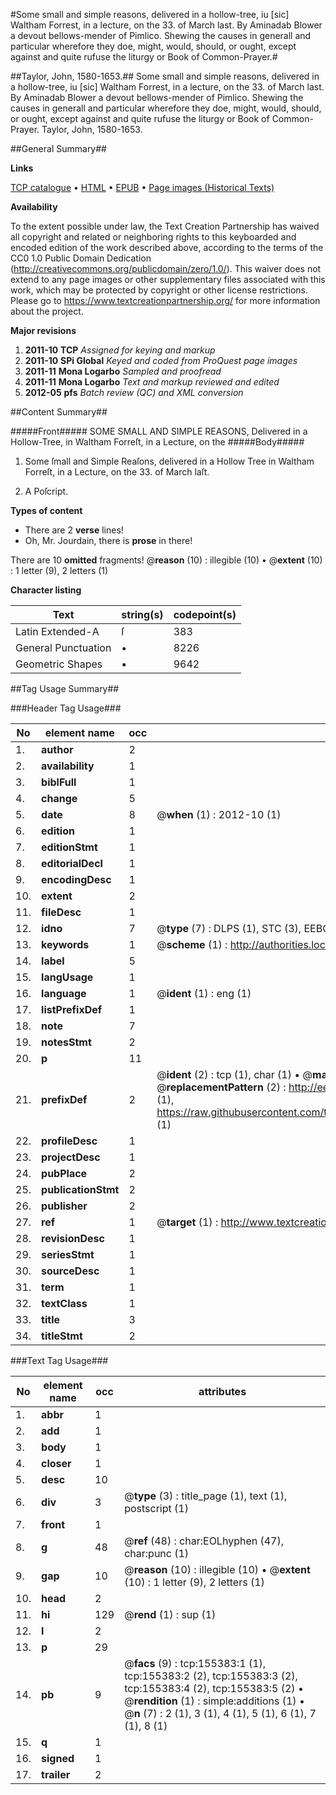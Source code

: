 #Some small and simple reasons, delivered in a hollow-tree, iu [sic] Waltham Forrest, in a lecture, on the 33. of March last. By Aminadab Blower a devout bellows-mender of Pimlico. Shewing the causes in generall and particular wherefore they doe, might, would, should, or ought, except against and quite rufuse the liturgy or Book of Common-Prayer.#

##Taylor, John, 1580-1653.##
Some small and simple reasons, delivered in a hollow-tree, iu [sic] Waltham Forrest, in a lecture, on the 33. of March last. By Aminadab Blower a devout bellows-mender of Pimlico. Shewing the causes in generall and particular wherefore they doe, might, would, should, or ought, except against and quite rufuse the liturgy or Book of Common-Prayer.
Taylor, John, 1580-1653.

##General Summary##

**Links**

[TCP catalogue](http://www.ota.ox.ac.uk/tcp/)  • 
[HTML](http://tei.it.ox.ac.uk/tcp/Texts-HTML/free/A95/A95584.html)  • 
[EPUB](http://tei.it.ox.ac.uk/tcp/Texts-EPUB/free/A95/A95584.epub) • 
[Page images (Historical Texts)](https://historicaltexts.jisc.ac.uk/eebo-99860099e)

**Availability**

To the extent possible under law, the Text Creation Partnership has waived all copyright and related or neighboring rights to this keyboarded and encoded edition of the work described above, according to the terms of the CC0 1.0 Public Domain Dedication (http://creativecommons.org/publicdomain/zero/1.0/). This waiver does not extend to any page images or other supplementary files associated with this work, which may be protected by copyright or other license restrictions. Please go to https://www.textcreationpartnership.org/ for more information about the project.

**Major revisions**

1. __2011-10__ __TCP__ *Assigned for keying and markup*
1. __2011-10__ __SPi Global__ *Keyed and coded from ProQuest page images*
1. __2011-11__ __Mona Logarbo__ *Sampled and proofread*
1. __2011-11__ __Mona Logarbo__ *Text and markup reviewed and edited*
1. __2012-05__ __pfs__ *Batch review (QC) and XML conversion*

##Content Summary##

#####Front#####
SOME SMALL AND SIMPLE REASONS, Delivered in a Hollow-Tree, in Waltham Forreſt, in a Lecture, on the 
#####Body#####

1. Some ſmall and Simple Reaſons, delivered in a Hollow Tree in Waltham Forreſt, in a Lecture, on the 33. of March laſt.

1. A Poſcript.

**Types of content**

  * There are 2 **verse** lines!
  * Oh, Mr. Jourdain, there is **prose** in there!

There are 10 **omitted** fragments! 
 @__reason__ (10) : illegible (10)  •  @__extent__ (10) : 1 letter (9), 2 letters (1)

**Character listing**


|Text|string(s)|codepoint(s)|
|---|---|---|
|Latin Extended-A|ſ|383|
|General Punctuation|•|8226|
|Geometric Shapes|▪|9642|

##Tag Usage Summary##

###Header Tag Usage###

|No|element name|occ|attributes|
|---|---|---|---|
|1.|__author__|2||
|2.|__availability__|1||
|3.|__biblFull__|1||
|4.|__change__|5||
|5.|__date__|8| @__when__ (1) : 2012-10 (1)|
|6.|__edition__|1||
|7.|__editionStmt__|1||
|8.|__editorialDecl__|1||
|9.|__encodingDesc__|1||
|10.|__extent__|2||
|11.|__fileDesc__|1||
|12.|__idno__|7| @__type__ (7) : DLPS (1), STC (3), EEBO-CITATION (1), PROQUEST (1), VID (1)|
|13.|__keywords__|1| @__scheme__ (1) : http://authorities.loc.gov/ (1)|
|14.|__label__|5||
|15.|__langUsage__|1||
|16.|__language__|1| @__ident__ (1) : eng (1)|
|17.|__listPrefixDef__|1||
|18.|__note__|7||
|19.|__notesStmt__|2||
|20.|__p__|11||
|21.|__prefixDef__|2| @__ident__ (2) : tcp (1), char (1)  •  @__matchPattern__ (2) : ([0-9\-]+):([0-9IVX]+) (1), (.+) (1)  •  @__replacementPattern__ (2) : http://eebo.chadwyck.com/downloadtiff?vid=$1&page=$2 (1), https://raw.githubusercontent.com/textcreationpartnership/Texts/master/tcpchars.xml#$1 (1)|
|22.|__profileDesc__|1||
|23.|__projectDesc__|1||
|24.|__pubPlace__|2||
|25.|__publicationStmt__|2||
|26.|__publisher__|2||
|27.|__ref__|1| @__target__ (1) : http://www.textcreationpartnership.org/docs/. (1)|
|28.|__revisionDesc__|1||
|29.|__seriesStmt__|1||
|30.|__sourceDesc__|1||
|31.|__term__|1||
|32.|__textClass__|1||
|33.|__title__|3||
|34.|__titleStmt__|2||


###Text Tag Usage###

|No|element name|occ|attributes|
|---|---|---|---|
|1.|__abbr__|1||
|2.|__add__|1||
|3.|__body__|1||
|4.|__closer__|1||
|5.|__desc__|10||
|6.|__div__|3| @__type__ (3) : title_page (1), text (1), postscript (1)|
|7.|__front__|1||
|8.|__g__|48| @__ref__ (48) : char:EOLhyphen (47), char:punc (1)|
|9.|__gap__|10| @__reason__ (10) : illegible (10)  •  @__extent__ (10) : 1 letter (9), 2 letters (1)|
|10.|__head__|2||
|11.|__hi__|129| @__rend__ (1) : sup (1)|
|12.|__l__|2||
|13.|__p__|29||
|14.|__pb__|9| @__facs__ (9) : tcp:155383:1 (1), tcp:155383:2 (2), tcp:155383:3 (2), tcp:155383:4 (2), tcp:155383:5 (2)  •  @__rendition__ (1) : simple:additions (1)  •  @__n__ (7) : 2 (1), 3 (1), 4 (1), 5 (1), 6 (1), 7 (1), 8 (1)|
|15.|__q__|1||
|16.|__signed__|1||
|17.|__trailer__|2||
